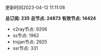 更新时间2023-04-12 11:11:08

**总订阅: 235**
**总节点: 24873**
**有效节点: 14424**
- v2ray节点: 9206
- ss节点: 1962
- trojan节点: 2925
- ssr节点: 331
